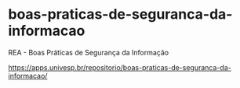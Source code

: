 # boas-praticas-de-seguranca-da-informacao
REA - Boas Práticas de Segurança da Informação

https://apps.univesp.br/repositorio/boas-praticas-de-seguranca-da-informacao/
